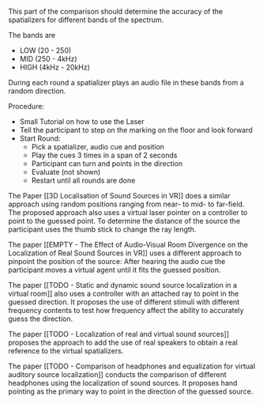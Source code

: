 This part of the comparison should determine the accuracy of the spatializers for different <span class="purple">bands</span> of the spectrum.

The bands are 
- LOW (20 - 250)
- MID  (250 - 4kHz)
- HIGH (4kHz - 20kHz)

During each round a spatializer plays an audio file in these bands from a random direction.



Procedure:
- Small Tutorial on how to use the Laser
- Tell the participant to step on the marking on the floor and look forward
- Start Round:
	- Pick a spatializer, audio cue and position
	- Play the cues 3 times in a span of 2 seconds
	- Participant can turn and points in the direction
	- Evaluate (not shown)
	- Restart until all rounds are done



The Paper [[3D Localisation of Sound Sources in VR]] does a similar approach using random positions ranging from near- to mid- to far-field. The proposed approach also uses a virtual laser pointer on a controller to point to the guessed point. To determine the distance of the source the participant uses the thumb stick to change the ray length.

The paper  [[EMPTY - The Effect of Audio-Visual Room Divergence on the Localization of Real Sound Sources in VR]] uses a different approach to pinpoint the position of the source:
After hearing the audio cue the participant moves a virtual agent until it fits the guessed position.

The paper [[TODO - Static and dynamic sound source localization in a virtual room]] also uses a controller with an attached ray to point in the guessed direction. It proposes the use of different stimuli with different frequency contents to test how frequency affect the ability to accurately guess the direction.

The paper [[TODO - Localization of real and virtual sound sources]] proposes the approach to add the use of real speakers to obtain a real reference to the virtual spatializers.

The paper [[TODO - Comparison of headphones and equalization for virtual auditory source localization]] conducts the comparison of different headphones using the localization of sound sources. It proposes hand pointing as the primary way to point in the direction of the guessed source.


